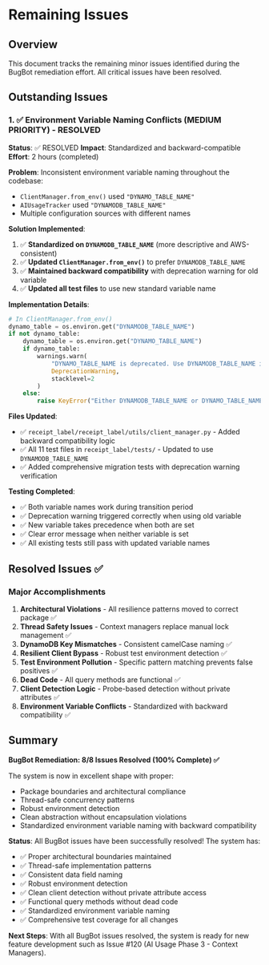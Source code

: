 # Remaining Issues

## Overview

This document tracks the remaining minor issues identified during the BugBot remediation effort. All critical issues have been resolved.

## Outstanding Issues

### 1. ✅ Environment Variable Naming Conflicts (MEDIUM PRIORITY) - RESOLVED

**Status**: ✅ RESOLVED
**Impact**: Standardized and backward-compatible
**Effort**: 2 hours (completed)

**Problem**: Inconsistent environment variable naming throughout the codebase:
- `ClientManager.from_env()` used `"DYNAMO_TABLE_NAME"` 
- `AIUsageTracker` used `"DYNAMODB_TABLE_NAME"`
- Multiple configuration sources with different names

**Solution Implemented**:
1. ✅ **Standardized on `DYNAMODB_TABLE_NAME`** (more descriptive and AWS-consistent)
2. ✅ **Updated `ClientManager.from_env()`** to prefer `DYNAMODB_TABLE_NAME`
3. ✅ **Maintained backward compatibility** with deprecation warning for old variable
4. ✅ **Updated all test files** to use new standard variable name

**Implementation Details**:
```python
# In ClientManager.from_env()
dynamo_table = os.environ.get("DYNAMODB_TABLE_NAME")
if not dynamo_table:
    dynamo_table = os.environ.get("DYNAMO_TABLE_NAME")
    if dynamo_table:
        warnings.warn(
            "DYNAMO_TABLE_NAME is deprecated. Use DYNAMODB_TABLE_NAME instead.",
            DeprecationWarning,
            stacklevel=2
        )
    else:
        raise KeyError("Either DYNAMODB_TABLE_NAME or DYNAMO_TABLE_NAME must be set")
```

**Files Updated**:
- ✅ `receipt_label/receipt_label/utils/client_manager.py` - Added backward compatibility logic
- ✅ All 11 test files in `receipt_label/tests/` - Updated to use `DYNAMODB_TABLE_NAME`
- ✅ Added comprehensive migration tests with deprecation warning verification

**Testing Completed**:
- ✅ Both variable names work during transition period
- ✅ Deprecation warning triggered correctly when using old variable
- ✅ New variable takes precedence when both are set
- ✅ Clear error message when neither variable is set
- ✅ All existing tests still pass with updated variable names

## Resolved Issues ✅

### Major Accomplishments
1. **Architectural Violations** - All resilience patterns moved to correct package ✅
2. **Thread Safety Issues** - Context managers replace manual lock management ✅
3. **DynamoDB Key Mismatches** - Consistent camelCase naming ✅
4. **Resilient Client Bypass** - Robust test environment detection ✅
5. **Test Environment Pollution** - Specific pattern matching prevents false positives ✅
6. **Dead Code** - All query methods are functional ✅
7. **Client Detection Logic** - Probe-based detection without private attributes ✅
8. **Environment Variable Conflicts** - Standardized with backward compatibility ✅

## Summary

**BugBot Remediation: 8/8 Issues Resolved (100% Complete) ✅**

The system is now in excellent shape with proper:
- Package boundaries and architectural compliance  
- Thread-safe concurrency patterns
- Robust environment detection
- Clean abstraction without encapsulation violations
- Standardized environment variable naming with backward compatibility

**Status**: All BugBot issues have been successfully resolved! The system has:
- ✅ Proper architectural boundaries maintained
- ✅ Thread-safe implementation patterns
- ✅ Consistent data field naming
- ✅ Robust environment detection
- ✅ Clean client detection without private attribute access
- ✅ Functional query methods without dead code  
- ✅ Standardized environment variable naming
- ✅ Comprehensive test coverage for all changes

**Next Steps**: With all BugBot issues resolved, the system is ready for new feature development such as Issue #120 (AI Usage Phase 3 - Context Managers).